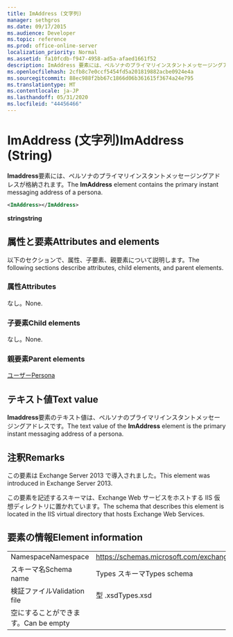 ```yaml
---
title: ImAddress (文字列)
manager: sethgros
ms.date: 09/17/2015
ms.audience: Developer
ms.topic: reference
ms.prod: office-online-server
localization_priority: Normal
ms.assetid: fa10fcdb-f947-4958-ad5a-afaed1661f52
description: ImAddress 要素には、ペルソナのプライマリインスタントメッセージングアドレスが格納されます。
ms.openlocfilehash: 2cfb8c7e0ccf5454fd5a201819882acbe0924e4a
ms.sourcegitcommit: 88ec988f2bb67c1866d06b361615f3674a24e795
ms.translationtype: MT
ms.contentlocale: ja-JP
ms.lasthandoff: 05/31/2020
ms.locfileid: "44456466"
---
```

# <a name="imaddress-string"></a><span data-ttu-id="68adc-103">ImAddress (文字列)</span><span class="sxs-lookup"><span data-stu-id="68adc-103">ImAddress (String)</span></span>

<span data-ttu-id="68adc-104">**Imaddress**要素には、ペルソナのプライマリインスタントメッセージングアドレスが格納されます。</span><span class="sxs-lookup"><span data-stu-id="68adc-104">The **ImAddress** element contains the primary instant messaging address of a persona.</span></span> 
  
```XML
<ImAddress></ImAddress>
```

 <span data-ttu-id="68adc-105">**string**</span><span class="sxs-lookup"><span data-stu-id="68adc-105">**string**</span></span>
## <a name="attributes-and-elements"></a><span data-ttu-id="68adc-106">属性と要素</span><span class="sxs-lookup"><span data-stu-id="68adc-106">Attributes and elements</span></span>

<span data-ttu-id="68adc-107">以下のセクションで、属性、子要素、親要素について説明します。</span><span class="sxs-lookup"><span data-stu-id="68adc-107">The following sections describe attributes, child elements, and parent elements.</span></span>
  
### <a name="attributes"></a><span data-ttu-id="68adc-108">属性</span><span class="sxs-lookup"><span data-stu-id="68adc-108">Attributes</span></span>

<span data-ttu-id="68adc-109">なし。</span><span class="sxs-lookup"><span data-stu-id="68adc-109">None.</span></span>
  
### <a name="child-elements"></a><span data-ttu-id="68adc-110">子要素</span><span class="sxs-lookup"><span data-stu-id="68adc-110">Child elements</span></span>

<span data-ttu-id="68adc-111">なし。</span><span class="sxs-lookup"><span data-stu-id="68adc-111">None.</span></span>
  
### <a name="parent-elements"></a><span data-ttu-id="68adc-112">親要素</span><span class="sxs-lookup"><span data-stu-id="68adc-112">Parent elements</span></span>

[<span data-ttu-id="68adc-113">ユーザー</span><span class="sxs-lookup"><span data-stu-id="68adc-113">Persona</span></span>](persona.md)
  
## <a name="text-value"></a><span data-ttu-id="68adc-114">テキスト値</span><span class="sxs-lookup"><span data-stu-id="68adc-114">Text value</span></span>

<span data-ttu-id="68adc-115">**Imaddress**要素のテキスト値は、ペルソナのプライマリインスタントメッセージングアドレスです。</span><span class="sxs-lookup"><span data-stu-id="68adc-115">The text value of the **ImAddress** element is the primary instant messaging address of a persona.</span></span> 
  
## <a name="remarks"></a><span data-ttu-id="68adc-116">注釈</span><span class="sxs-lookup"><span data-stu-id="68adc-116">Remarks</span></span>

<span data-ttu-id="68adc-117">この要素は Exchange Server 2013 で導入されました。</span><span class="sxs-lookup"><span data-stu-id="68adc-117">This element was introduced in Exchange Server 2013.</span></span>
  
<span data-ttu-id="68adc-118">この要素を記述するスキーマは、Exchange Web サービスをホストする IIS 仮想ディレクトリに置かれています。</span><span class="sxs-lookup"><span data-stu-id="68adc-118">The schema that describes this element is located in the IIS virtual directory that hosts Exchange Web Services.</span></span>
  
## <a name="element-information"></a><span data-ttu-id="68adc-119">要素の情報</span><span class="sxs-lookup"><span data-stu-id="68adc-119">Element information</span></span>

|||
|:-----|:-----|
|<span data-ttu-id="68adc-120">Namespace</span><span class="sxs-lookup"><span data-stu-id="68adc-120">Namespace</span></span>  <br/> |https://schemas.microsoft.com/exchange/services/2006/types  <br/> |
|<span data-ttu-id="68adc-121">スキーマ名</span><span class="sxs-lookup"><span data-stu-id="68adc-121">Schema name</span></span>  <br/> |<span data-ttu-id="68adc-122">Types スキーマ</span><span class="sxs-lookup"><span data-stu-id="68adc-122">Types schema</span></span>  <br/> |
|<span data-ttu-id="68adc-123">検証ファイル</span><span class="sxs-lookup"><span data-stu-id="68adc-123">Validation file</span></span>  <br/> |<span data-ttu-id="68adc-124">型 .xsd</span><span class="sxs-lookup"><span data-stu-id="68adc-124">Types.xsd</span></span>  <br/> |
|<span data-ttu-id="68adc-125">空にすることができます。</span><span class="sxs-lookup"><span data-stu-id="68adc-125">Can be empty</span></span>  <br/> ||
   

